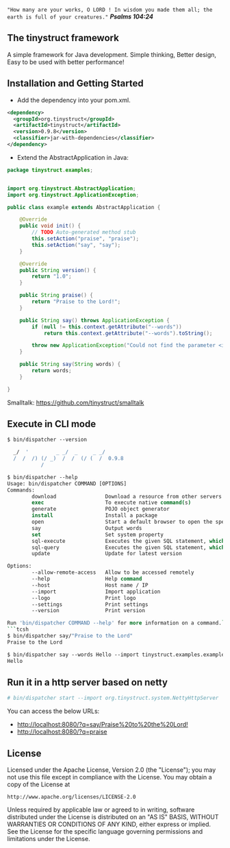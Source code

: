 
`"How many are your works, O LORD ! In wisdom you made them all; the earth is full of your creatures."`
***Psalms 104:24***

The tinystruct framework
--
A simple framework for Java development. Simple thinking, Better design, Easy to be used with better performance! 

Installation and Getting Started
--
* Add the dependency into your pom.xml.
```xml
<dependency>
  <groupId>org.tinystruct</groupId>
  <artifactId>tinystruct</artifactId>
  <version>0.9.8</version>
  <classifier>jar-with-dependencies</classifier>
</dependency>
```

* Extend the AbstractApplication in Java:

```java
package tinystruct.examples;


import org.tinystruct.AbstractApplication;
import org.tinystruct.ApplicationException;

public class example extends AbstractApplication {

    @Override
    public void init() {
        // TODO Auto-generated method stub
        this.setAction("praise", "praise");
        this.setAction("say", "say");
    }

    @Override
    public String version() {
        return "1.0";
    }

    public String praise() {
        return "Praise to the Lord!";
    }

    public String say() throws ApplicationException {
        if (null != this.context.getAttribute("--words"))
            return this.context.getAttribute("--words").toString();

        throw new ApplicationException("Could not find the parameter <i>words</i>.");
    }

    public String say(String words) {
        return words;
    }

}

```
Smalltalk: <a href="https://github.com/tinystruct/smalltalk">https://github.com/tinystruct/smalltalk</a>

Execute in CLI mode
--
```tcsh
$ bin/dispatcher --version

  _/  '         _ _/  _     _ _/
  /  /  /) (/ _)  /  /  (/ (  /  0.9.8
           /
```
```tcsh
$ bin/dispatcher --help
Usage: bin/dispatcher COMMAND [OPTIONS]
Commands: 
        download                Download a resource from other servers
        exec                    To execute native command(s)
        generate                POJO object generator
        install                 Install a package
        open                    Start a default browser to open the specific URL
        say                     Output words
        set                     Set system property
        sql-execute             Executes the given SQL statement, which may be an INSERT, UPDATE, or DELETE statement or an SQL statement that returns nothing, such as an SQL DDL statement.
        sql-query               Executes the given SQL statement, which returns a single ResultSet object.
        update                  Update for latest version

Options: 
        --allow-remote-access   Allow to be accessed remotely
        --help                  Help command
        --host                  Host name / IP
        --import                Import application
        --logo                  Print logo
        --settings              Print settings
        --version               Print version

Run 'bin/dispatcher COMMAND --help' for more information on a command.```
```tcsh
$ bin/dispatcher say/"Praise to the Lord"
Praise to the Lord
```
```tcsh
$ bin/dispatcher say --words Hello --import tinystruct.examples.example
Hello
```

Run it in a http server based on netty
--
```tcsh
# bin/dispatcher start --import org.tinystruct.system.NettyHttpServer 
```
You can access the below URLs:

* <a href="http://localhost:8080/?q=say/Praise%20to%20the%20Lord!">http://localhost:8080/?q=say/Praise%20to%20the%20Lord! </a>
* <a href="http://localhost:8080/?q=praise">http://localhost:8080/?q=praise</a>

License
--

Licensed under the Apache License, Version 2.0 (the "License");
you may not use this file except in compliance with the License.
You may obtain a copy of the License at

    http://www.apache.org/licenses/LICENSE-2.0

Unless required by applicable law or agreed to in writing, software
distributed under the License is distributed on an "AS IS" BASIS,
WITHOUT WARRANTIES OR CONDITIONS OF ANY KIND, either express or implied.
See the License for the specific language governing permissions and
limitations under the License.
